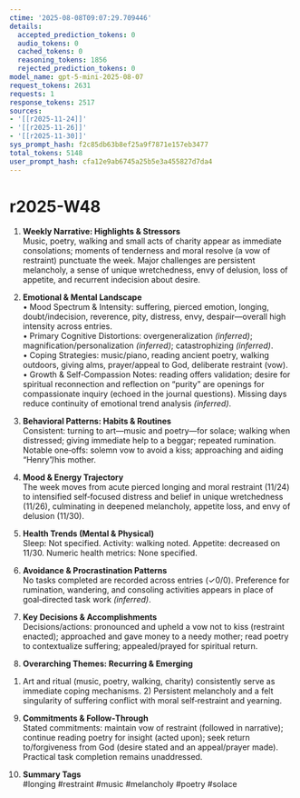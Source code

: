 ```yaml
---
ctime: '2025-08-08T09:07:29.709446'
details:
  accepted_prediction_tokens: 0
  audio_tokens: 0
  cached_tokens: 0
  reasoning_tokens: 1856
  rejected_prediction_tokens: 0
model_name: gpt-5-mini-2025-08-07
request_tokens: 2631
requests: 1
response_tokens: 2517
sources:
- '[[r2025-11-24]]'
- '[[r2025-11-26]]'
- '[[r2025-11-30]]'
sys_prompt_hash: f2c85db63b8ef25a9f7871e157eb3477
total_tokens: 5148
user_prompt_hash: cfa12e9ab6745a25b5e3a455827d7da4
---
```

# r2025-W48

1. **Weekly Narrative: Highlights & Stressors**  
Music, poetry, walking and small acts of charity appear as immediate consolations; moments of tenderness and moral resolve (a vow of restraint) punctuate the week. Major challenges are persistent melancholy, a sense of unique wretchedness, envy of delusion, loss of appetite, and recurrent indecision about desire.

2. **Emotional & Mental Landscape**  
• Mood Spectrum & Intensity: suffering, pierced emotion, longing, doubt/indecision, reverence, pity, distress, envy, despair—overall high intensity across entries.  
• Primary Cognitive Distortions: overgeneralization *(inferred)*; magnification/personalization *(inferred)*; catastrophizing *(inferred)*.  
• Coping Strategies: music/piano, reading ancient poetry, walking outdoors, giving alms, prayer/appeal to God, deliberate restraint (vow).  
• Growth & Self‑Compassion Notes: reading offers validation; desire for spiritual reconnection and reflection on “purity” are openings for compassionate inquiry (echoed in the journal questions). Missing days reduce continuity of emotional trend analysis *(inferred)*.

3. **Behavioral Patterns: Habits & Routines**  
Consistent: turning to art—music and poetry—for solace; walking when distressed; giving immediate help to a beggar; repeated rumination. Notable one‑offs: solemn vow to avoid a kiss; approaching and aiding “Henry”/his mother.

4. **Mood & Energy Trajectory**  
The week moves from acute pierced longing and moral restraint (11/24) to intensified self‑focused distress and belief in unique wretchedness (11/26), culminating in deepened melancholy, appetite loss, and envy of delusion (11/30).

5. **Health Trends (Mental & Physical)**  
Sleep: Not specified. Activity: walking noted. Appetite: decreased on 11/30. Numeric health metrics: None specified.

6. **Avoidance & Procrastination Patterns**  
No tasks completed are recorded across entries (✓0/0). Preference for rumination, wandering, and consoling activities appears in place of goal‑directed task work *(inferred)*.

7. **Key Decisions & Accomplishments**  
Decisions/actions: pronounced and upheld a vow not to kiss (restraint enacted); approached and gave money to a needy mother; read poetry to contextualize suffering; appealed/prayed for spiritual return.

8. **Overarching Themes: Recurring & Emerging**  
1) Art and ritual (music, poetry, walking, charity) consistently serve as immediate coping mechanisms. 2) Persistent melancholy and a felt singularity of suffering conflict with moral self‑restraint and yearning.

9. **Commitments & Follow‑Through**  
Stated commitments: maintain vow of restraint (followed in narrative); continue reading poetry for insight (acted upon); seek return to/forgiveness from God (desire stated and an appeal/prayer made). Practical task completion remains unaddressed.

10. **Summary Tags**  
#longing #restraint #music #melancholy #poetry #solace